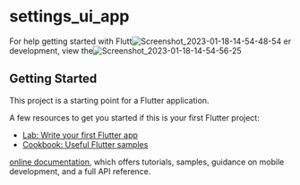 # settings_ui_app

For help getting started with Flutt![Screenshot_2023-01-18-14-54-48-54](https://user-images.githubusercontent.com/121868653/213331125-36496620-aec5-480d-ba52-c3eb9c6afbb6.jpg)
er development, view the![Screenshot_2023-01-18-14-54-56-25](https://user-images.githubusercontent.com/121868653/213331144-13486362-ef03-4cac-b498-bf3a749fda8a.jpg)

## Getting Started

This project is a starting point for a Flutter application.

A few resources to get you started if this is your first Flutter project:

- [Lab: Write your first Flutter app](https://docs.flutter.dev/get-started/codelab)
- [Cookbook: Useful Flutter samples](https://docs.flutter.dev/cookbook)



[online documentation](https://docs.flutter.dev/), which offers tutorials,
samples, guidance on mobile development, and a full API reference.
